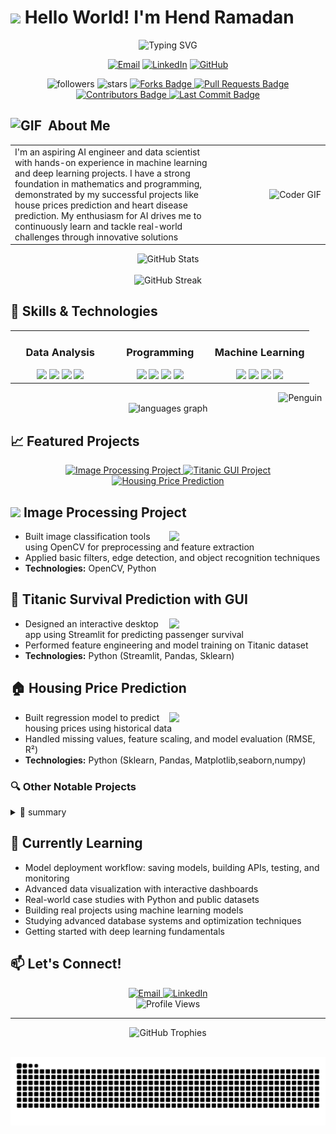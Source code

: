 # <img src="https://raw.githubusercontent.com/TheDudeThatCode/TheDudeThatCode/master/Assets/Hi.gif" width="29px"> Hello World! I'm Hend Ramadan


<div align="center">
  <img src="https://readme-typing-svg.herokuapp.com?font=Fira+Code&pause=1000&color=8be9fd&center=true&vCenter=true&width=435&lines=Data+Scientist+%7C+Graphic+Designer;Machine+Learning+Developer;Future+Data+Scientist" alt="Typing SVG" />
</div>

<p align="center">
  <a href="mailto:hendtalba@gmail.com"><img src="https://img.shields.io/badge/Email-D14836?style=for-the-badge&logo=gmail&logoColor=white" alt="Email" /></a>
  <a href="www.linkedin.com/in/hend-ramadan-72a9712a5"><img src="https://img.shields.io/badge/LinkedIn-0077B5?style=for-the-badge&logo=linkedin&logoColor=white" alt="LinkedIn" /></a>
  <a href="https://github.com/HendRamadan1  "><img src="https://img.shields.io/badge/GitHub-100000?style=for-the-badge&logo=github&logoColor=white" alt="GitHub" /></a>
</p>


<p align="center">
   <img alt="followers" src="https://img.shields.io/github/followers/HendRamadan1?label=Followers&style=social">
  <img src="https://img.shields.io/github/stars/HendRamadan1?label=Stars" alt="stars">
  </a>
  <a href="https://github.com/HendRamadan1/image-processing-project-">
    <img src="https://img.shields.io/github/forks/HendRamadan1/image-processing-project-?label=Forks" alt="Forks Badge"/>
  </a>
    <!-- Pull Requests -->
  <a href="https://github.com/HendRamadan1/image-processing-project-">
    <img src="https://img.shields.io/github/issues-pr/HendRamadan1/image-processing-project-?style=flat-square" alt="Pull Requests Badge"/>
  </a>

  <!-- Contributors -->
  <a href="https://github.com/HendRamadan1/image-processing-project-">
    <img src="https://img.shields.io/github/contributors/HendRamadan1/image-processing-project-?style=flat-square" alt="Contributors Badge"/>
  </a>



  <!-- Last Commit -->
  <a href="https://github.com/HendRamadan1/image-processing-project-">
    <img src="https://img.shields.io/github/last-commit/HendRamadan1/image-processing-project-?style=flat-square" alt="Last Commit Badge"/>
  </a
  
</p> 

## <img alt="GIF" src="https://github.com/SP-XD/SP-XD/blob/main/images/Developer.gif" width="25" /> &nbsp;About Me

<table>
  <tr>
    <td width="65%" valign="top">
       I'm an aspiring AI engineer and data scientist with hands-on experience in machine 
learning and deep learning projects. I have a strong foundation in mathematics and 
programming, demonstrated by my successful projects like house prices prediction and 
heart disease prediction. My enthusiasm for AI drives me to continuously learn and 
tackle real-world challenges through innovative solutions
    </td>
    <td width="35%" align="right">
      <img src="https://i.imgflip.com/65efzo.gif" height="150" alt="Coder GIF"/>
    </td>
  </tr>
</table>

 

<div align="center">
  <img src="https://github-readme-stats.vercel.app/api?username=HendRamadan1&show_icons=true&theme=dracula&hide_border=true" alt="GitHub Stats" />
  <br><br>
  <img src="https://github-readme-streak-stats.herokuapp.com/?user=HendRamadan1&theme=dracula" alt="GitHub Streak" />

</div>





## 🚀 Skills & Technologies

<table>
  <tr>
    <td valign="top" width="33%">
      <h3 align="center">Data Analysis</h3>
      <div align="center">  
        <img src="https://img.shields.io/badge/Excel-217346?style=for-the-badge&logo=microsoft-excel&logoColor=white" />
        <img src="https://img.shields.io/badge/SQL-%2300758F.svg?style=for-the-badge&logo=sqlite&logoColor=white" />
        <img src="https://img.shields.io/badge/Pandas-150458?style=for-the-badge&logo=pandas&logoColor=white" />
        <img src="https://img.shields.io/badge/Numpy-013243?style=for-the-badge&logo=numpy&logoColor=white" />
      </div>
    </td>
    <td valign="top" width="33%">
      <h3 align="center">Programming</h3>
<div align="center">  
  <img src="https://img.shields.io/badge/Python-3776AB?style=for-the-badge&logo=python&logoColor=white" />
  <img src="https://img.shields.io/badge/Git-F05033?style=for-the-badge&logo=git&logoColor=white" />
  <img src="https://img.shields.io/badge/Jupyter-F37626?style=for-the-badge&logo=jupyter&logoColor=white" />
  <img src="https://img.shields.io/badge/C++-00599C?style=for-the-badge&logo=c%2b%2b&logoColor=white" />
</div>
    </td>
    <td valign="top" width="33%">
      <h3 align="center">Machine Learning</h3>
      <div align="center">  
        <img src="https://img.shields.io/badge/Scikit--Learn-F7931E?style=for-the-badge&logo=scikit-learn&logoColor=white" />
        <img src="https://img.shields.io/badge/Matplotlib-ffffff?style=for-the-badge&logo=matplotlib&logoColor=black" />
        <img src="https://img.shields.io/badge/Seaborn-71ADBC?style=for-the-badge&logo=seaborn&logoColor=white" />
        <img src="https://img.shields.io/badge/Ensemble_Methods-3776AB?style=for-the-badge&logo=python&logoColor=white" />
      </div>
    </td>
  </tr>
</table>
 <img align="right" src="https://raw.githubusercontent.com/Tarikul-Islam-Anik/Animated-Fluent-Emojis/master/Emojis/Animals/Penguin.png" alt="Penguin" width="15%" /><br>

<div align="center">
  <img src="https://github-readme-stats.vercel.app/api/top-langs?username=HendRamadan1&locale=en&hide_title=false&layout=compact&card_width=320&langs_count=5&theme=dracula&hide_border=false" height="150" alt="languages graph"  />
</div>


## 📈 Featured Projects


<div align="center">

  <!-- 🧠 Image Processing Project -->
  <a href="https://github.com/HendRamadan1/image-processing-project-">
    <img src="https://img.shields.io/badge/Image_Processing_Project-007ACC?style=for-the-badge&logo=opencv&logoColor=white" alt="Image Processing Project" />
  </a>

  <!-- 🚢 Titanic GUI Project -->
  <a href="https://github.com/HendRamadan1/Titanic-with-GUI">
    <img src="https://img.shields.io/badge/Titanic_Analysis_with_GUI-FFCA28?style=for-the-badge&logo=python&logoColor=black" alt="Titanic GUI Project" />
  </a>
  
  <!-- 🏡 Housing Price Prediction -->
  <a href="https://github.com/HendRamadan1/Housing-price-prediction">
    <img src="https://img.shields.io/badge/Housing_Price_Prediction-0A9396?style=for-the-badge&logo=scikit-learn&logoColor=white" alt="Housing Price Prediction" />
  </a>

</div>


##  <img src="https://img.icons8.com/color/48/image.png" width="24"/> Image Processing Project  
<a href="https://github.com/HendRamadan1/image-processing-project-">
  <img align="right" width="250" src="https://img.shields.io/badge/GitHub_Repo-007ACC?style=for-the-badge&logo=opencv&logoColor=white" />
</a>

- Built image classification tools using OpenCV for preprocessing and feature extraction  
- Applied basic filters, edge detection, and object recognition techniques  
- **Technologies:** OpenCV, Python



## 🚢 Titanic Survival Prediction with GUI  
<a href="https://github.com/HendRamadan1/Titanic-with-GUI">
  <img align="right" width="250" src="https://img.shields.io/badge/GitHub_Repo-FFCA28?style=for-the-badge&logo=python&logoColor=black" />
</a>

- Designed an interactive desktop app using Streamlit for predicting passenger survival  
- Performed feature engineering and model training on Titanic dataset  
- **Technologies:** Python (Streamlit, Pandas, Sklearn)



## 🏠 Housing Price Prediction  
<a href="https://github.com/HendRamadan1/Housing-price-prediction">
  <img align="right" width="250" src="https://img.shields.io/badge/GitHub_Repo-0A9396?style=for-the-badge&logo=scikit-learn&logoColor=white" />
</a>

- Built regression model to predict housing prices using historical data  
- Handled missing values, feature scaling, and model evaluation (RMSE, R²)  
- **Technologies:** Python (Sklearn, Pandas, Matplotlib,seaborn,numpy)

### 🔍 Other Notable Projects

<details>
  <summary>🧩 summary</summary>

  ### 💻 Software Engineering Project  
  <!-- <a href="https://github.com/HendRamadan1/SWE-project">...</a> تم الحذف -->
  - Collaborative software project implementing modular architecture and UML  
  - Covered software development lifecycle: planning, design, coding, testing  
  - **Technologies:** Python, UML, GitHub Projects

  ---

  ### 🗃️ Oracle Database Project  
  <!-- <a href="https://github.com/HendRamadan1/Oracle-DataBase">...</a> تم الحذف -->
  - Created database schema, ER diagrams, and executed complex SQL queries  
  - Focused on normalization, indexing, and stored procedures  
  - **Technologies:** Oracle SQL, PL/SQL

</details>

  

## 🧠 Currently Learning

- Model deployment workflow: saving models, building APIs, testing, and monitoring  
- Advanced data visualization with interactive dashboards  
- Real-world case studies with Python and public datasets  
- Building real projects using machine learning models  
- Studying advanced database systems and optimization techniques  
- Getting started with deep learning fundamentals


## 📫 Let's Connect!
<div align="center">
  <a href="mailto:hendtalba@gmail.com">
    <img src="https://img.shields.io/badge/Email-D14836?style=for-the-badge&logo=gmail&logoColor=white" alt="Email" />
  </a>
  <a href="www.linkedin.com/in/hend-ramadan-72a9712a5">
    <img src="https://img.shields.io/badge/LinkedIn-0077B5?style=for-the-badge&logo=linkedin&logoColor=white" alt="LinkedIn" />
  </a>

</div>

<div align="center">
  <img src="https://komarev.com/ghpvc/?username=HendRamadan1&style=flat-square&color=blue" alt="Profile Views" />
</div>

---

<div align="center">
  <img src="https://github-profile-trophy.vercel.app/?username=HendRamadan1&theme=dracula&column=7&no-frame=true" alt="GitHub Trophies" />
</div>

<br clear="both">

<p align="center">
  <img src="https://raw.githubusercontent.com/HendRamadan1/HendRamadan1/output/snake.svg" alt="Snake animation" />
</p>


###
